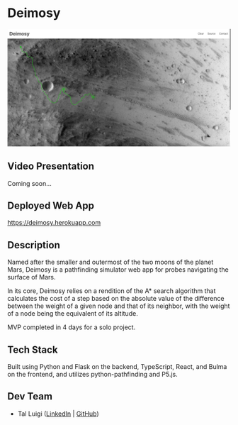 # Deimosy

![Deimosy Screenshot](./public/screenshot.png)

## Video Presentation

Coming soon...

## Deployed Web App

https://deimosy.herokuapp.com

## Description

Named after the smaller and outermost of the two moons of the planet Mars, Deimosy is a pathfinding simulator web app for probes navigating the surface of Mars.

In its core, Deimosy relies on a rendition of the A\* search algorithm that calculates the cost of a step based on the absolute value of the difference between the weight of a given node and that of its neighbor, with the weight of a node being the equivalent of its altitude.

MVP completed in 4 days for a solo project.

## Tech Stack

Built using Python and Flask on the backend, TypeScript, React, and Bulma on the frontend, and utilizes python-pathfinding and P5.js.

## Dev Team

- Tal Luigi ([LinkedIn](https://www.linkedin.com/in/tal-luigi) | [GitHub](https://github.com/luigilegion))
